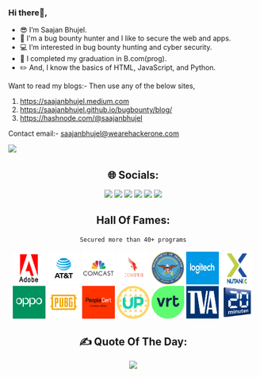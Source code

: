 ### Hi there👋,
- 😎 I’m Saajan Bhujel.
- 🤖 I'm a bug bounty hunter and I like to secure the web and apps.
- 💻 I’m interested in bug bounty hunting and cyber security.
- 🌱 I completed my graduation in B.com(prog).
- ✏️ And, I know the basics of HTML, JavaScript, and Python.

Want to read my blogs:- Then use any of the below sites,
1. https://saajanbhujel.medium.com
2. https://saajanbhujel.github.io/bugbounty/blog/
3. https://hashnode.com/@saajanbhujel

Contact email:- saajanbhujel@wearehackerone.com

![](https://komarev.com/ghpvc/?username=saajanbhujel&style=for-the-badge)

<div align="center">
  <h2>🌐 Socials:</h2>
  <a href="https://hackerone.com/saajanbhujel" title="HackerOne Profile"><img src="https://img.shields.io/badge/HackerOne-%23000000.svg?logo=Hackerone&logoColor=white"></a>
  <a href="https://bugcrowd.com/saajanbhujel/" title="Bugcrowd Profile"><img src="https://img.shields.io/badge/Bugcrowd-%23FF6900.svg?logo=Bugcrowd&logoColor=white"></a>
  <a href="https://app.intigriti.com/researcher/profile/saajanbhujel11" title="Intigriti Profile"><img src="https://img.shields.io/badge/Intigriti-%234C59A8.svg?logo=Intigriti&logoColor=white"></a>
  <a href="https://twitter.com/saajanbhujel/" title="Twitter Profile"><img src="https://img.shields.io/badge/Twitter-%231DA1F2.svg?logo=X&logoColor=white"></a>
  <a href="https://www.linkedin.com/in/saajanbhujel/" title="LinkedIn Profile"><img src="https://img.shields.io/badge/LinkedIn-%230077B5.svg?logo=LinkedIn&logoColor=white"></a>
  <a href="https://saajanbhujel.medium.com/" title="Medium Blog"><img src="https://img.shields.io/badge/Medium-12100E?logo=Medium&logoColor=white"></a>
</div>

<div align="center">
  <h2 align="center">
    Hall Of Fames:
  </h2>
  <code>Secured more than 40+ programs</code>
</div>
<br>

<section align="center">
  <a href="https://hackerone.com/adobe/thanks"><img height="66" width="66" src="/HOF/adobe.png"></a>
  <a href="https://hackerone.com/att/thanks"><img height="66" width="66" src="/HOF/att.jpg"></a>
  <a href="https://bugcrowd.com/comcastvdp/hall-of-fame"><img height="66" width="66" src="/HOF/comcast.jpg"></a>
  <a href="https://hackerone.com/crowdstrike/thanks"><img height="66" width="66" src="/HOF/crowdstrike.jpg"></a>
  <a href="https://hackerone.com/deptofdefense/thanks"><img height="66" width="66" src="/HOF/dod.png"></a>
  <a href="https://hackerone.com/logitech/thanks"><img height="66" width="66" src="/HOF/logitech.png"></a>
  <a href="https://hackerone.com/nutanix/thanks"><img height="66" width="66" src="/HOF/nutanix.jpg"></a>
  <a href="https://hackerone.com/oppo/thanks"><img height="66" width="66" src="/HOF/oppo.png"></a>
  <a href="https://hackerone.com/pubg/thanks"><img height="66" width="66" src="/HOF/pubg.png"></a>
  <a href="https://hackerone.com/peoplecert/thanks"><img height="66" width="66" src="/HOF/peoplecert.png"></a>
  <a href="https://hackerone.com/upchieve/thanks"><img height="66" width="66" src="/HOF/upchieve.jpg"></a>
  <a href="https://app.intigriti.com/researcher/programs/vrtnv/vrt/leaderboard?alltime=true&severity=1"><img height="66" width="66" src="/HOF/vrt.svg"></a>
  <a href="https://hackerone.com/tennessee-valley-authority/thanks"><img height="66" width="66" src="/HOF/tva.png"></a>
  <a href="https://bugcrowd.com/twentyminuten/hall-of-fame"><img height="66" width="66" src="/HOF/20minuten.jpg"></a>
</section>

<div align="center"> 
  <h2>✍️ Quote Of The Day:</h3>
  <img src="https://quotes-github-readme.vercel.app/api?type=horizontal&theme=radical">
</div>
